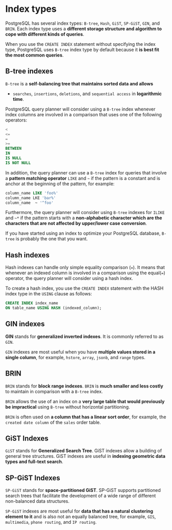 # Index types

PostgreSQL has several index types: `B-tree`, `Hash`, `GiST`, `SP-GiST`, `GIN`, and `BRIN`. Each index type uses a **different storage structure and algorithm to cope with different kinds of queries**.

When you use the `CREATE INDEX` statement without specifying the index type, PostgreSQL uses `B-tree` index type by default because it **is best fit the most common queries**.

## B-tree indexes

`B-tree` is a **self-balancing tree that maintains sorted data and allows**

- `searches`, `insertions`, `deletions`, and `sequential access` in **logarithmic time**.

PostgreSQL query planner will consider using a `B-tree` index whenever index columns are involved in a comparison that uses one of the following operators:

```SQL
<
<=
=
>=
BETWEEN
IN
IS NULL
IS NOT NULL
```

In addition, the query planner can use a `B-tree` index for queries that involve a **pattern matching operator** `LIKE` and `~` if the pattern is a constant and is anchor at the beginning of the pattern, for example:

```SQL
column_name LIKE 'foo%'
column_name LKE 'bar%'
column_name  ~ '^foo'
```

Furthermore, the query planner will consider using `B-tree` indexes for `ILIKE` and `~*` if the pattern starts with a **non-alphabetic character which are the characters that are not affected by upper/lower case conversion**.

If you have started using an index to optimize your PostgreSQL database, `B-tree` is probably the one that you want.

## Hash indexes

Hash indexes can handle only simple equality comparison (`=`). It means that whenever an indexed column is involved in a comparison using the equal(`=`) operator, the query planner will consider using a hash index.

To create a hash index, you use the `CREATE INDEX` statement with the HASH index type in the `USING` clause as follows:

```SQL
CREATE INDEX index_name
ON table_name USING HASH (indexed_column);
```

## GIN indexes

**GIN** stands for **generalized inverted indexes**. It is commonly referred to as `GIN`.

`GIN` indexes are most useful when you have **multiple values stored in a single column**, for example, `hstore`, `array`, `jsonb`, and `range` types.

## BRIN

`BRIN` stands for **block range indexes**. `BRIN` is **much smaller and less costly** to maintain in comparison with a `B-tree` index.

`BRIN` allows the use of an index on a **very large table that would previously be impractical** using `B-tree` without horizontal partitioning.

`BRIN` is often used on **a column that has a linear sort order**, for example, the `created date column` of the `sales` order table.

## GiST Indexes

`GiST` stands for **Generalized Search Tree**. GiST indexes allow a building of general tree structures. GiST indexes are useful in **indexing geometric data types and full-text search**.

## SP-GiST Indexes

`SP-GiST` stands for **space-partitioned GiST**. SP-GiST supports partitioned search trees that facilitate the development of a wide range of different non-balanced data structures.

`SP-GiST` indexes are most useful for **data that has a natural clustering element to it** and is also not an equally balanced tree, for example, `GIS`, `multimedia`, `phone routing`, and `IP routing`.

